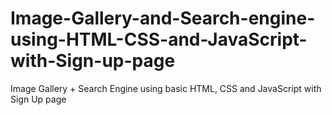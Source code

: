 # Image-Gallery-and-Search-engine-using-HTML-CSS-and-JavaScript-with-Sign-up-page
Image Gallery + Search Engine using basic HTML, CSS and JavaScript with Sign Up page
